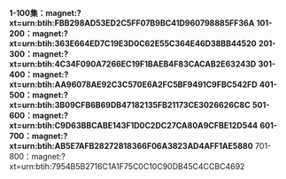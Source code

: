 **1-100集：magnet:?xt=urn:btih:FBB298AD53ED2C5FF07B9BC41D960798885FF36A**
**101-200：magnet:?xt=urn:btih:363E664ED7C19E3D0C62E55C364E46D38BB44520**
**201-300：magnet:?xt=urn:btih:4C34F090A7266EC19F1BAEB4F83CACAB2E63243D**
**301-400：magnet:?xt=urn:btih:AA96078AE92C3C570E6A2FC5BF9491C9FBC542FD**
**401-500：magnet:?xt=urn:btih:3B09CFB6B69DB47182135FB21173CE3026626C8C**
**501-600：magnet:?xt=urn:btih:C9D63BBCABE143F1D0C2DC27CA80A9CFBE12D544**
**601-700：magnet:?xt=urn:btih:AB5E7AFB28272818366F06A3823AD4AFF1AE5880**
701-800：magnet:?xt=urn:btih:7954B5B2716C1A1F75C0C10C90DB45C4CCBC4692